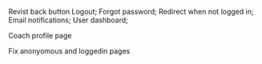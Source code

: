 Revist back button
Logout;
Forgot password;
Redirect when not logged in;
Email notifications;
User dashboard;

Coach profile page

Fix anonyomous and loggedin pages

